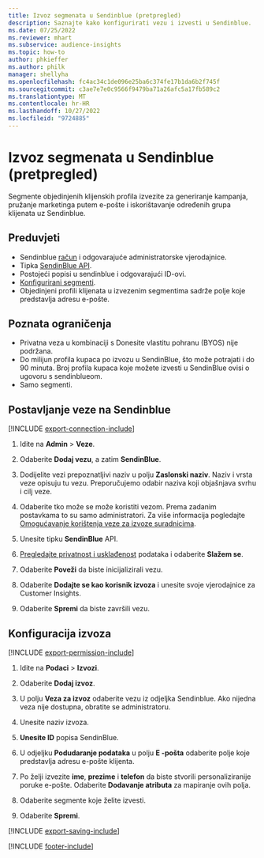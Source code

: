 ```yaml
---
title: Izvoz segmenata u Sendinblue (pretpregled)
description: Saznajte kako konfigurirati vezu i izvesti u Sendinblue.
ms.date: 07/25/2022
ms.reviewer: mhart
ms.subservice: audience-insights
ms.topic: how-to
author: phkieffer
ms.author: philk
manager: shellyha
ms.openlocfilehash: fc4ac34c1de096e25ba6c374fe17b1da6b2f745f
ms.sourcegitcommit: c3ae7e7e0c9566f9479ba71a26afc5a17fb589c2
ms.translationtype: MT
ms.contentlocale: hr-HR
ms.lasthandoff: 10/27/2022
ms.locfileid: "9724885"
---
```

# <a name="export-segments-to-sendinblue-preview"></a>Izvoz segmenata u Sendinblue (pretpregled)

Segmente objedinjenih klijenskih profila izvezite za generiranje kampanja, pružanje marketinga putem e-pošte i iskorištavanje određenih grupa klijenata uz Sendinblue.

## <a name="prerequisites"></a>Preduvjeti

- Sendinblue [račun](https://www.sendinblue.com/) i odgovarajuće administratorske vjerodajnice.
- Tipka [SendinBlue API](https://developers.sendinblue.com/docs/getting-started#:~:text=Get%20your%20API%20key&text=You%20can%20create%20one%20from,your%20settings%20This%20API%20key).
- Postojeći popisi u sendinblue i odgovarajući ID-ovi.
- [Konfigurirani segmenti](segments.md).
- Objedinjeni profili klijenata u izvezenim segmentima sadrže polje koje predstavlja adresu e-pošte.

## <a name="known-limitations"></a>Poznata ograničenja

- Privatna veza u kombinaciji s Donesite vlastitu pohranu (BYOS) nije podržana.
- Do milijun profila kupaca po izvozu u SendinBlue, što može potrajati i do 90 minuta. Broj profila kupaca koje možete izvesti u SendinBlue ovisi o ugovoru s sendinblueom.
- Samo segmenti.

## <a name="set-up-connection-to-sendinblue"></a>Postavljanje veze na Sendinblue

[!INCLUDE [export-connection-include](includes/export-connection-admn.md)]

1. Idite na **Admin** > **Veze**.

1. Odaberite **Dodaj vezu**, a zatim **SendinBlue**.

1. Dodijelite vezi prepoznatljivi naziv u polju **Zaslonski naziv**. Naziv i vrsta veze opisuju tu vezu. Preporučujemo odabir naziva koji objašnjava svrhu i cilj veze.

1. Odaberite tko može se može koristiti vezom. Prema zadanim postavkama to su samo administratori. Za više informacija pogledajte [Omogućavanje korištenja veze za izvoze suradnicima](connections.md#allow-contributors-to-use-a-connection-for-exports).

1. Unesite tipku **SendinBlue** API.

1. [Pregledajte privatnost i usklađenost](connections.md#data-privacy-and-compliance) podataka i odaberite **Slažem se**.

1. Odaberite **Poveži** da biste inicijalizirali vezu.

1. Odaberite **Dodajte se kao korisnik izvoza** i unesite svoje vjerodajnice za Customer Insights.

1. Odaberite **Spremi** da biste završili vezu.

## <a name="configure-an-export"></a>Konfiguracija izvoza

[!INCLUDE [export-permission-include](includes/export-permission.md)]

1. Idite na **Podaci** > **Izvozi**.

1. Odaberite **Dodaj izvoz**.

1. U polju **Veza za izvoz** odaberite vezu iz odjeljka Sendinblue. Ako nijedna veza nije dostupna, obratite se administratoru.

1. Unesite naziv izvoza.

1. **Unesite ID** popisa SendinBlue.

1. U odjeljku **Podudaranje podataka** u polju **E -pošta** odaberite polje koje predstavlja adresu e-pošte klijenta.

1. Po želji izvezite **ime**, **prezime** i **telefon** da biste stvorili personaliziranije poruke e-pošte. Odaberite **Dodavanje atributa** za mapiranje ovih polja.

1. Odaberite segmente koje želite izvesti.

1. Odaberite **Spremi**.

[!INCLUDE [export-saving-include](includes/export-saving.md)]

[!INCLUDE [footer-include](includes/footer-banner.md)]
